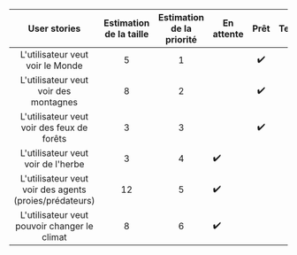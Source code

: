 |                User stories                | Estimation de la taille | Estimation de la priorité | En attente |            Prêt            | Terminé |
| :----------------------------------------: | :---------------------: | :-----------------------: | ---------- | :------------------------: | :-----: |
|      L'utilisateur veut voir le Monde      |            5            |             1             |            | :heavy_check_mark: |         |
|   L'utilisateur veut voir des montagnes    |            8            |             2             |            | :heavy_check_mark: |         |
| L'utilisateur veut voir des feux de forêts |            3            |             3             |            | :heavy_check_mark: |         |
| L'utilisateur veut voir de l'herbe | 3 | 4 | :heavy_check_mark: |  | |
| L'utilisateur veut voir des agents (proies/prédateurs) | 12 | 5 | :heavy_check_mark: |  | |
| L'utilisateur veut pouvoir changer le climat | 8 | 6 | :heavy_check_mark: |  | |


